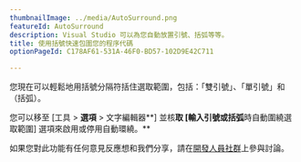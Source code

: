 ```yaml
---
thumbnailImage: ../media/AutoSurround.png
featureId: AutoSurround
description: Visual Studio 可以為您自動放置引號、括弧等等。
title: 使用括號快速包圍您的程序代碼
optionPageId: C178AF61-531A-46F0-BD57-102D9E42C711

---
```


您現在可以輕鬆地用括號分隔符括住選取範圍，包括：「雙引號」、「單引號」和（括弧）。

您可以移至 [工具 > ****選項**** > 文字編輯器**] 並核**取 [輸入引號或括弧**時自動圍繞選取範圍] 選項來啟用或停用自動環繞。**

如果您對此功能有任何意見反應想和我們分享，請在[開發人員社群](https://developercommunity.visualstudio.com/t/enable-the-ability-to-surround-a-selection-with-or/641608)上參與討論。

